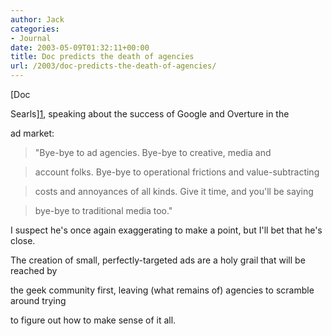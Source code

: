 ```yaml
---
author: Jack
categories:
- Journal
date: 2003-05-09T01:32:11+00:00
title: Doc predicts the death of agencies
url: /2003/doc-predicts-the-death-of-agencies/
---
```


[Doc
  

  
Searls][1], speaking about the success of Google and Overture in the
  

  
ad market:



> "Bye-bye to ad agencies. Bye-bye to creative, media and
  
> 
  
> account folks. Bye-bye to operational frictions and value-subtracting
  
> 
  
> costs and annoyances of all kinds. Give it time, and you'll be saying
  
> 
  
> bye-bye to traditional media too."

  
> 

I suspect he's once again exaggerating to make a point, but I'll bet that he's close.
  

  
The creation of small, perfectly-targeted ads are a holy grail that will be reached by
  

  
the geek community first, leaving (what remains of) agencies to scramble around trying
  

  
to figure out how to make sense of it all.

 [1]: //www.nytimes.com/library/magazine/home/20000813mag-boombox.html"